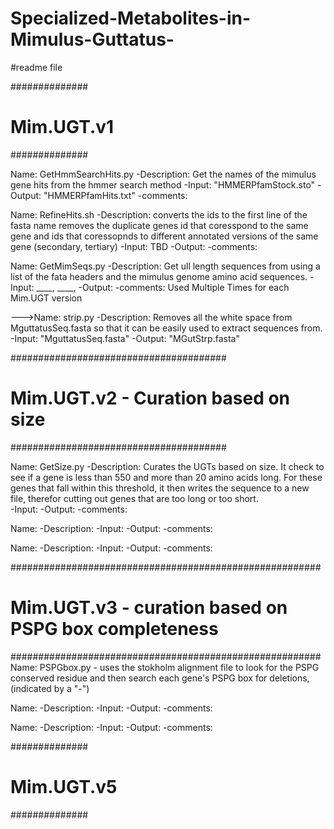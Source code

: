 # Specialized-Metabolites-in-Mimulus-Guttatus-
#readme file 



##############
# Mim.UGT.v1 #
##############

Name: GetHmmSearchHits.py
-Description: Get the names of the mimulus gene hits from the hmmer search method
-Input: "HMMERPfamStock.sto" 
-Output: "HMMERPfamHits.txt"
-comments: 

Name: RefineHits.sh 
-Description: 
converts the ids to the first line of the fasta name
removes the duplicate genes id that coresspond to the same gene and ids that coressopnds to different annotated versions of the same gene (secondary, tertiary)
-Input: TBD
-Output: 
-comments: 

Name: GetMimSeqs.py
-Description: Get ull length sequences from using a list of the fata headers and the mimulus genome amino acid sequences. 
-Input: ____, ____, 
-Output: 
-comments: Used Multiple Times for each  Mim.UGT version 

--->Name: strip.py 
-Description: Removes all the white space from MguttatusSeq.fasta so that it     can be easily used to extract sequences from. 
-Input: "MguttatusSeq.fasta"
-Output: "MGutStrp.fasta"



#######################################
# Mim.UGT.v2 - Curation based on size # 
#######################################

Name: GetSize.py
-Description: Curates the UGTs based on size. It check to see if a gene is less than 550 and more than 20 amino acids long. For these genes that fall within this threshold, it then writes the sequence to a new file, therefor cutting out genes that are too long or too short.   
-Input: 
-Output: 
-comments: 

Name: 
-Description: 
-Input: 
-Output: 
-comments: 

Name: 
-Description: 
-Input: 
-Output: 
-comments: 


########################################################
# Mim.UGT.v3 - curation based on PSPG box completeness #
########################################################
Name: PSPGbox.py - uses the stokholm alignment file to look for the PSPG conserved residue and then search each gene's PSPG box for deletions, (indicated by a "-") 

Name: 
-Description: 
-Input: 
-Output: 
-comments: 

Name: 
-Description: 
-Input: 
-Output: 
-comments: 




##############
# Mim.UGT.v5 #
##############
